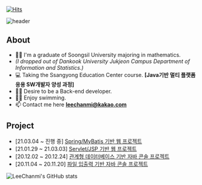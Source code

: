 
  [![Hits](https://hits.seeyoufarm.com/api/count/incr/badge.svg?url=https%3A%2F%2Fgithub.com%2Fiamleechanmi&count_bg=%239055A2&title_bg=%235C196B&icon=android.svg&icon_color=%23FFFFF3&title=hits&edge_flat=false)](https://hits.seeyoufarm.com)

![header](https://capsule-render.vercel.app/api?type=rect&color=gradient&height=50&section=header&text=Hi%20there👋%20I'm%20Lee%20Chanmi&fontSize=20)
## About
- 👩‍🎓 I'm a graduate of Soongsil University majoring in mathematics. 
- *(I dropped out of Dankook University Jukjeon Campus Department of Information and Statistics.)*
- 💻 Taking the Ssangyong Education Center course. **[Java기반 멀티 플랫폼 응용 SW개발자 양성 과정]**
- 👩‍💻 Desire to be a Back-end developer.
- 🏊‍♀ Enjoy swimming. 
- 📫  Contact me here **leechanmi@kakao.com**

## Project
- [21.03.04 ~ 진행 중] [Spring/MyBatis 기반 웹 프로젝트](https://github.com/iamleechanmi/SsangYongLivingProject)
- [21.01.29 ~ 21.03.03] [Servlet/JSP 기반 웹 프로젝트](https://github.com/iamleechanmi/SsangYongBangProject)
- [20.12.02 ~ 20.12.24] [관계형 데이터베이스 기반 자바 콘솔 프로젝트](https://github.com/iamleechanmi/eduCenterTeamProject)
- [20.11.04 ~ 20.11.20] [파일 입출력 기반 자바 콘솔 프로젝트](https://github.com/iamleechanmi/usedGardenTeamProject)

![LeeChanmi's GitHub stats](https://github-readme-stats.vercel.app/api?username=iamleechanmi&theme=graywhite&show_icons=true)

<!--
**iamleechanmi/iamleechanmi** is a ✨ _special_ ✨ repository because its `README.md` (this file) appears on your GitHub profile
- 🔭 I’m currently working on ...
- 🌱 I’m currently learning ...
- 👯 I’m looking to collaborate on ...
- 🤔 I’m looking for help with ...
- 💬 Ask me about ...
- 📫 How to reach me: ...
- 😄 Pronouns: ...
- ⚡ Fun fact: ...
-->
